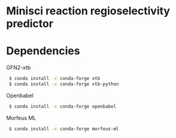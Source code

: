 # Minisci reaction regioselectivity predictor

# Dependencies

GFN2-xtb

```bash
 $ conda install -c conda-forge xtb
 $ conda install -c conda-forge xtb-python
```

Openbabel

```bash
 $ conda install -c conda-forge openbabel
```

Morfeus ML

```bash
 $ conda install -c conda-forge morfeus-ml
```
